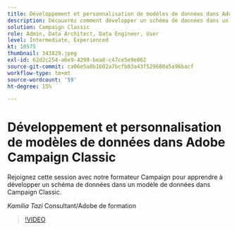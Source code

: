 ```yaml
---
title: Développement et personnalisation de modèles de données dans Adobe Campaign Classic
description: Découvrez comment développer un schéma de données dans un modèle de données dans Campaign Classic
solution: Campaign Classic
role: Admin, Data Architect, Data Engineer, User
level: Intermediate, Experienced
kt: 10575
thumbnail: 343829.jpeg
exl-id: 62d2c254-a6e9-4299-bea8-c47ce5e9e062
source-git-commit: ca06e5a8b1602a7bcfb83a43f529680a5a96bacf
workflow-type: tm+mt
source-wordcount: '59'
ht-degree: 15%

---
```


# Développement et personnalisation de modèles de données dans Adobe Campaign Classic

Rejoignez cette session avec notre formateur Campaign pour apprendre à développer un schéma de données dans un modèle de données dans Campaign Classic.

*Kamilia Tazi* Consultant/Adobe de formation

>[!VIDEO](https://video.tv.adobe.com/v/343829/?quality=12&learn=on)
